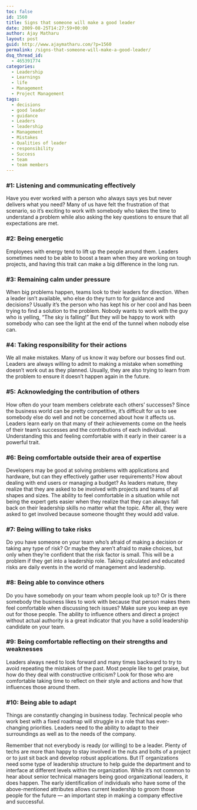 ```yaml
---
toc: false
id: 1560
title: Signs that someone will make a good leader
date: 2009-08-25T14:27:59+00:00
author: Ajay Matharu
layout: post
guid: http://www.ajaymatharu.com/?p=1560
permalink: /signs-that-someone-will-make-a-good-leader/
dsq_thread_id:
  - 465391774
categories:
  - Leadership
  - Learnings
  - life
  - Management
  - Project Management
tags:
  - decisions
  - good leader
  - guidance
  - Leaders
  - leadership
  - Management
  - Mistakes
  - Qualities of leader
  - responsibility
  - Success
  - team
  - team members
---
```

### #1: Listening and communicating effectively

Have you ever worked with a person who always says yes but never delivers what you need? Many of us have felt the frustration of that scenario, so it’s exciting to work with somebody who takes the time to understand a problem while also asking the key questions to ensure that all expectations are met.

### #2: Being energetic

Employees with energy tend to lift up the people around them. Leaders sometimes need to be able to boost a team when they are working on tough projects, and having this trait can make a big difference in the long run.

### #3: Remaining calm under pressure

When big problems happen, teams look to their leaders for direction. When a leader isn’t available, who else do they turn to for guidance and decisions? Usually it’s the person who has kept his or her cool and has been trying to find a solution to the problem. Nobody wants to work with the guy who is yelling, “The sky is falling!” But they will be happy to work with somebody who can see the light at the end of the tunnel when nobody else can.

### #4: Taking responsibility for their actions

We all make mistakes. Many of us know it way before our bosses find out. Leaders are always willing to admit to making a mistake when something doesn’t work out as they planned. Usually, they are also trying to learn from the problem to ensure it doesn’t happen again in the future.

### #5: Acknowledging the contribution of others

How often do your team members celebrate each others’ successes? Since the business world can be pretty competitive, it’s difficult for us to see somebody else do well and not be concerned about how it affects us. Leaders learn early on that many of their achievements come on the heels of their team’s successes and the contributions of each individual. Understanding this and feeling comfortable with it early in their career is a powerful trait.

### #6: Being comfortable outside their area of expertise

Developers may be good at solving problems with applications and hardware, but can they effectively gather user requirements? How about dealing with end users or managing a budget? As leaders mature, they realize that they are asked to be involved with projects and teams of all shapes and sizes. The ability to feel comfortable in a situation while not being the expert gets easier when they realize that they can always fall back on their leadership skills no matter what the topic. After all, they were asked to get involved because someone thought they would add value.

### #7: Being willing to take risks

Do you have someone on your team who’s afraid of making a decision or taking any type of risk? Or maybe they aren’t afraid to make choices, but only when they’re confident that the risk factor is small. This will be a problem if they get into a leadership role. Taking calculated and educated risks are daily events in the world of management and leadership.

### #8: Being able to convince others

Do you have somebody on your team whom people look up to? Or is there somebody the business likes to work with because that person makes them feel comfortable when discussing tech issues? Make sure you keep an eye out for those people. The ability to influence others and direct a project without actual authority is a great indicator that you have a solid leadership candidate on your team.

### #9: Being comfortable reflecting on their strengths and weaknesses

Leaders always need to look forward and many times backward to try to avoid repeating the mistakes of the past. Most people like to get praise, but how do they deal with constructive criticism? Look for those who are comfortable taking time to reflect on their style and actions and how that influences those around them.

### #10: Being able to adapt

Things are constantly changing in business today. Technical people who work best with a fixed roadmap will struggle in a role that has ever-changing priorities. Leaders need to the ability to adapt to their surroundings as well as to the needs of the company.

Remember that not everybody is ready (or willing) to be a leader. Plenty of techs are more than happy to stay involved in the nuts and bolts of a project or to just sit back and develop robust applications. But IT organizations need some type of leadership structure to help guide the department and to interface at different levels within the organization. While it’s not common to hear about senior technical managers being good organizational leaders, it does happen. The early identification of individuals who have some of the above-mentioned attributes allows current leadership to groom those people for the future — an important step in making a company effective and successful.

